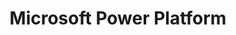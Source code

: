 ---
layout: page
title: Microsoft Power Platform
description: A repository of reusable code extensions for MPP (i.e. Copilot Studio, Power Apps, Graph API, Power Automate)
img: assets/img/MS_Power_Platform_logo.png
redirect: https://github.com/duncancalvert/ms_power_platform_extensions
importance: 2
category: Data Science
---